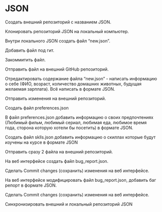 # JSON
Создать внешний репозиторий c названием JSON.
    
Клонировать репозиторий JSON на локальный компьютер.
    
Внутри локального JSON создать файл “new.json”.
    
Добавить файл под гит.
    
Закоммитить файл.
    
Отправить файл на внешний GitHub репозиторий.
    
Отредактировать содержание файла “new.json” - написать информацию о себе (ФИО, возраст, количество домашних животных, будущая желаемая зарплата). Всё написать в формате JSON.
    
Отправить изменения на внешний репозиторий.
    
Создать файл preferences.json
    
В файл preferences.json добавить информацию о своих предпочтениях (Любимый фильм, любимый сериал, любимая еда, любимое время года, сторона которую хотели бы посетить) в формате JSON.
    
Создать файл sklls.json добавить информацию о скиллах которые будут изучены на курсе в формате JSON
    
Отправить сразу 2 файла на внешний репозиторий.
    
На веб интерфейсе создать файл bug_report.json.
    
Сделать Commit changes (сохранить) изменения на веб интерфейсе.
    
На веб интерфейсе модифицировать файл bug_report.json, добавить баг репорт в формате JSON.
    
Сделать Commit changes (сохранить) изменения на веб интерфейсе.
    
Синхронизировать внешний и локальный репозиторий JSON
    
